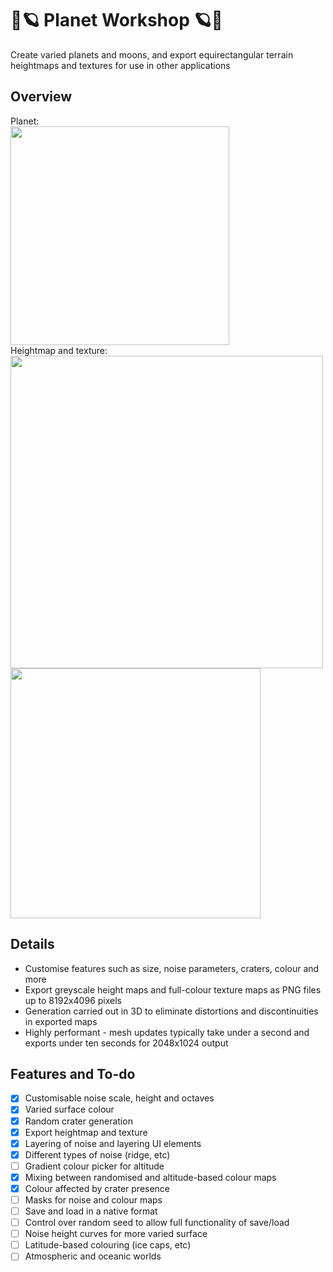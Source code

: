 # :stars::ringed_planet: Planet Workshop :ringed_planet::stars:
Create varied planets and moons, and export equirectangular terrain heightmaps and textures for use in other applications

## Overview
Planet:<br>
<img src="https://github.com/carlpilot/Planet-Workshop/blob/main/Promotional/warpedworld.png" width=350><br>
Heightmap and texture:<br>
<img src="https://github.com/carlpilot/Planet-Workshop/blob/main/Promotional/warpedworld_height.png" width=500>
<img src="https://github.com/carlpilot/Planet-Workshop/blob/main/Promotional/warpedworld_texture.png" width=400>

## Details
- Customise features such as size, noise parameters, craters, colour and more
- Export greyscale height maps and full-colour texture maps as PNG files up to 8192x4096 pixels
- Generation carried out in 3D to eliminate distortions and discontinuities in exported maps
- Highly performant - mesh updates typically take under a second and exports under ten seconds for 2048x1024 output

## Features and To-do
- [x] Customisable noise scale, height and octaves
- [x] Varied surface colour
- [x] Random crater generation
- [x] Export heightmap and texture
- [x] Layering of noise and layering UI elements
- [x] Different types of noise (ridge, etc)
- [ ] Gradient colour picker for altitude
- [x] Mixing between randomised and altitude-based colour maps
- [x] Colour affected by crater presence
- [ ] Masks for noise and colour maps
- [ ] Save and load in a native format
- [ ] Control over random seed to allow full functionality of save/load
- [ ] Noise height curves for more varied surface
- [ ] Latitude-based colouring (ice caps, etc)
- [ ] Atmospheric and oceanic worlds
